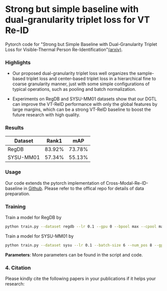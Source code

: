 # Strong but simple baseline with dual-granularity triplet loss for VT Re-ID
Pytorch code for "Strong but Simple Baseline with Dual-Granularity Triplet Loss for Visible-Thermal Person Re-Identification"[(arxiv)](https://arxiv.org/abs/2008.06223).

### Highlights
- Our proposed dual-granularity triplet loss well organizes the sample-based triplet loss and center-based triplet loss in a hierarchical fine to coarse granularity manner, just with some simple configurations of typical operations, such as pooling and batch normalization.

- Experiments on RegDB and SYSU-MM01 datasets show that our DGTL can improve the VT-ReID performance with only the global features by large margins, which can be a strong VT-ReID baseline to boost the future research with high quality. 

### Results
Dataset| Rank1  | mAP 
 ---- | ----- | ------  |
 RegDB | 83.92% | 73.78% 
 SYSU-MM01  | 57.34% | 55.13% 
 

### Usage
Our code extends the pytorch implementation of Cross-Modal-Re-ID-baseline in [Github](https://github.com/mangye16/Cross-Modal-Re-ID-baseline). Please refer to the offical repo for details of data preparation.

### Training
Train a model for RegDB by
```bash
python train.py --dataset regdb --lr 0.1 --gpu 0 --bpool max --cpool max --hcloss HcTri
```

Train a model for SYSU-MM01 by
```bash
python train.py --dataset sysu --lr 0.1 --batch-size 6 --num_pos 8 --gpu 1 --bpool avg --cpool max --hcloss HcTri --margin_hc 0.5
```

**Parameters**: More parameters can be found in the script and code.

### 4. Citation

Please kindly cite the following papers in your publications if it helps your research:
```

```
